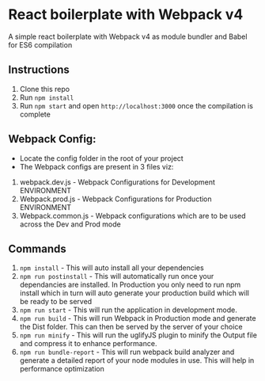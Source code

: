 # React boilerplate with Webpack v4

A simple react boilerplate with Webpack v4 as module bundler and Babel for ES6 compilation

## Instructions

1.  Clone this repo
2.  Run `npm install`
3.  Run `npm start` and open `http://localhost:3000` once the compilation is complete

## Webpack Config:

* Locate the config folder in the root of your project
* The Webpack configs are present in 3 files viz:

1. webpack.dev.js - Webpack Configurations for Development ENVIRONMENT
2. Webpack.prod.js - Webpack Configurations for Production ENVIRONMENT
3. Webpack.common.js - Webpack configurations which are to be used across the Dev and Prod mode

## Commands

1. `npm install` - This will auto install all your dependencies
2. `npm run postinstall` - This will automatically run once your dependancies are installed. In Production you only need to run npm install which in turn will auto generate your production build which will be ready to be served
3. `npm run start` - This will run the application in development mode.
4. `npm run build` - This will run Webpack in Production mode and generate the Dist folder. This can then be served by the server of your choice
5. `npm run minify` - This will run the uglifyJS plugin to minify the Output file and compress it to enhance performance.
6. `npm run bundle-report` - This will run webpack build analyzer and generate a detailed report of your node modules in use. This will help in performance optimization
